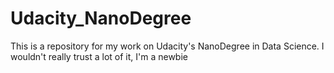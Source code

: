 # Udacity_NanoDegree
This is a repository for my work on Udacity's NanoDegree in Data Science. I wouldn't really trust a lot of it, I'm a newbie
